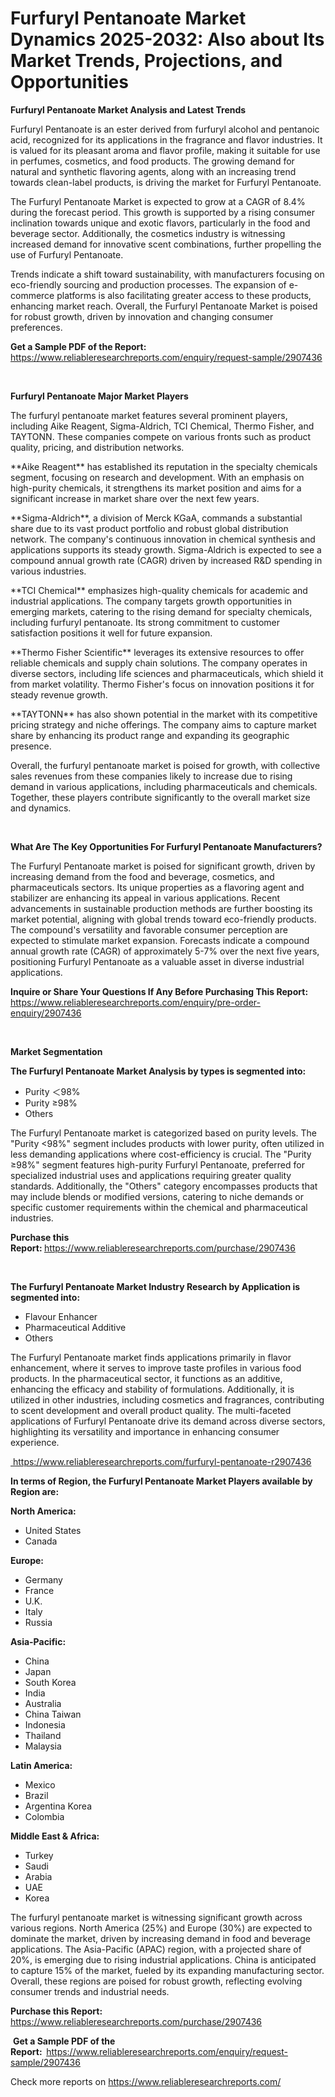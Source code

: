 <p><h1>Furfuryl Pentanoate Market Dynamics 2025-2032: Also about Its Market Trends, Projections, and Opportunities</h1></p><p><strong>Furfuryl Pentanoate Market Analysis and Latest Trends</strong></p>
<p><p>Furfuryl Pentanoate is an ester derived from furfuryl alcohol and pentanoic acid, recognized for its applications in the fragrance and flavor industries. It is valued for its pleasant aroma and flavor profile, making it suitable for use in perfumes, cosmetics, and food products. The growing demand for natural and synthetic flavoring agents, along with an increasing trend towards clean-label products, is driving the market for Furfuryl Pentanoate.</p><p>The Furfuryl Pentanoate Market is expected to grow at a CAGR of 8.4% during the forecast period. This growth is supported by a rising consumer inclination towards unique and exotic flavors, particularly in the food and beverage sector. Additionally, the cosmetics industry is witnessing increased demand for innovative scent combinations, further propelling the use of Furfuryl Pentanoate.</p><p>Trends indicate a shift toward sustainability, with manufacturers focusing on eco-friendly sourcing and production processes. The expansion of e-commerce platforms is also facilitating greater access to these products, enhancing market reach. Overall, the Furfuryl Pentanoate Market is poised for robust growth, driven by innovation and changing consumer preferences.</p></p>
<p><strong>Get a Sample PDF of the Report:&nbsp;</strong> <a href="https://www.reliableresearchreports.com/enquiry/request-sample/2907436?utm_campaign=2743&utm_medium=2&utm_source=Github&utm_content=ia&utm_term=12032025&utm_id=furfuryl-pentanoate">https://www.reliableresearchreports.com/enquiry/request-sample/2907436</a></p>
<p>&nbsp;</p>
<p><strong>Furfuryl Pentanoate Major Market Players</strong></p>
<p><p>The furfuryl pentanoate market features several prominent players, including Aike Reagent, Sigma-Aldrich, TCI Chemical, Thermo Fisher, and TAYTONN. These companies compete on various fronts such as product quality, pricing, and distribution networks.</p><p>**Aike Reagent** has established its reputation in the specialty chemicals segment, focusing on research and development. With an emphasis on high-purity chemicals, it strengthens its market position and aims for a significant increase in market share over the next few years.</p><p>**Sigma-Aldrich**, a division of Merck KGaA, commands a substantial share due to its vast product portfolio and robust global distribution network. The company's continuous innovation in chemical synthesis and applications supports its steady growth. Sigma-Aldrich is expected to see a compound annual growth rate (CAGR) driven by increased R&D spending in various industries.</p><p>**TCI Chemical** emphasizes high-quality chemicals for academic and industrial applications. The company targets growth opportunities in emerging markets, catering to the rising demand for specialty chemicals, including furfuryl pentanoate. Its strong commitment to customer satisfaction positions it well for future expansion.</p><p>**Thermo Fisher Scientific** leverages its extensive resources to offer reliable chemicals and supply chain solutions. The company operates in diverse sectors, including life sciences and pharmaceuticals, which shield it from market volatility. Thermo Fisher's focus on innovation positions it for steady revenue growth.</p><p>**TAYTONN** has also shown potential in the market with its competitive pricing strategy and niche offerings. The company aims to capture market share by enhancing its product range and expanding its geographic presence.</p><p>Overall, the furfuryl pentanoate market is poised for growth, with collective sales revenues from these companies likely to increase due to rising demand in various applications, including pharmaceuticals and chemicals. Together, these players contribute significantly to the overall market size and dynamics.</p></p>
<p>&nbsp;</p>
<p><strong>What Are The Key Opportunities For Furfuryl Pentanoate Manufacturers?</strong></p>
<p><p>The Furfuryl Pentanoate market is poised for significant growth, driven by increasing demand from the food and beverage, cosmetics, and pharmaceuticals sectors. Its unique properties as a flavoring agent and stabilizer are enhancing its appeal in various applications. Recent advancements in sustainable production methods are further boosting its market potential, aligning with global trends toward eco-friendly products. The compound's versatility and favorable consumer perception are expected to stimulate market expansion. Forecasts indicate a compound annual growth rate (CAGR) of approximately 5-7% over the next five years, positioning Furfuryl Pentanoate as a valuable asset in diverse industrial applications.</p></p>
<p><strong>Inquire or Share Your Questions If Any Before Purchasing This Report:</strong> <a href="https://www.reliableresearchreports.com/enquiry/pre-order-enquiry/2907436?utm_campaign=2743&utm_medium=2&utm_source=Github&utm_content=ia&utm_term=12032025&utm_id=furfuryl-pentanoate">https://www.reliableresearchreports.com/enquiry/pre-order-enquiry/2907436</a></p>
<p>&nbsp;</p>
<p><strong>Market Segmentation</strong></p>
<p><strong>The Furfuryl Pentanoate Market Analysis by types is segmented into:</strong></p>
<p><ul><li>Purity ＜98%</li><li>Purity ≥98%</li><li>Others</li></ul></p>
<p><p>The Furfuryl Pentanoate market is categorized based on purity levels. The "Purity <98%" segment includes products with lower purity, often utilized in less demanding applications where cost-efficiency is crucial. The "Purity ≥98%" segment features high-purity Furfuryl Pentanoate, preferred for specialized industrial uses and applications requiring greater quality standards. Additionally, the "Others" category encompasses products that may include blends or modified versions, catering to niche demands or specific customer requirements within the chemical and pharmaceutical industries.</p></p>
<p><strong>Purchase this Report:&nbsp;</strong><a href="https://www.reliableresearchreports.com/purchase/2907436?utm_campaign=2743&utm_medium=2&utm_source=Github&utm_content=ia&utm_term=12032025&utm_id=furfuryl-pentanoate">https://www.reliableresearchreports.com/purchase/2907436</a></p>
<p>&nbsp;</p>
<p><strong>The Furfuryl Pentanoate Market Industry Research by Application is segmented into:</strong></p>
<p><ul><li>Flavour Enhancer</li><li>Pharmaceutical Additive</li><li>Others</li></ul></p>
<p><p>The Furfuryl Pentanoate market finds applications primarily in flavor enhancement, where it serves to improve taste profiles in various food products. In the pharmaceutical sector, it functions as an additive, enhancing the efficacy and stability of formulations. Additionally, it is utilized in other industries, including cosmetics and fragrances, contributing to scent development and overall product quality. The multi-faceted applications of Furfuryl Pentanoate drive its demand across diverse sectors, highlighting its versatility and importance in enhancing consumer experience.</p></p>
<p><a href="https://www.reliableresearchreports.com/furfuryl-pentanoate-r2907436?utm_campaign=2743&utm_medium=2&utm_source=Github&utm_content=ia&utm_term=12032025&utm_id=furfuryl-pentanoate">&nbsp;https://www.reliableresearchreports.com/furfuryl-pentanoate-r2907436</a></p>
<p><strong>In terms of Region, the Furfuryl Pentanoate Market Players available by Region are:</strong></p>
<p>
    <p> <strong> North America: </strong>
        <ul>
            <li>United States</li>
            <li>Canada</li>
        </ul>
        </p> 
    <p> <strong> Europe: </strong>
        <ul>
            <li>Germany</li>
            <li>France</li>
            <li>U.K.</li>
            <li>Italy</li>
            <li>Russia</li>
        </ul>
        </p> 
    <p> <strong> Asia-Pacific: </strong>
        <ul>
            <li>China</li>
            <li>Japan</li>
            <li>South Korea</li>
            <li>India</li>
            <li>Australia</li>
            <li>China Taiwan</li>
            <li>Indonesia</li>
            <li>Thailand</li>
            <li>Malaysia</li>
        </ul>
        </p> 
    <p> <strong> Latin America: </strong>
        <ul>
            <li>Mexico</li>
            <li>Brazil</li>
            <li>Argentina Korea</li>
            <li>Colombia</li>
        </ul>
        </p> 
    <p> <strong> Middle East & Africa: </strong>
        <ul>
            <li>Turkey</li>
            <li>Saudi</li>
            <li>Arabia</li>
            <li>UAE</li>
            <li>Korea</li>
        </ul>
    </p>
    </p>
<p><p>The furfuryl pentanoate market is witnessing significant growth across various regions. North America (25%) and Europe (30%) are expected to dominate the market, driven by increasing demand in food and beverage applications. The Asia-Pacific (APAC) region, with a projected share of 20%, is emerging due to rising industrial applications. China is anticipated to capture 15% of the market, fueled by its expanding manufacturing sector. Overall, these regions are poised for robust growth, reflecting evolving consumer trends and industrial needs.</p></p>
<p><strong>Purchase this Report: </strong><a href="https://www.reliableresearchreports.com/purchase/2907436?utm_campaign=2743&utm_medium=2&utm_source=Github&utm_content=ia&utm_term=12032025&utm_id=furfuryl-pentanoate">https://www.reliableresearchreports.com/purchase/2907436</a></p>
<p>&nbsp;<strong>Get a Sample PDF of the Report:&nbsp;&nbsp;</strong><a href="https://www.reliableresearchreports.com/enquiry/request-sample/2907436?utm_campaign=2743&utm_medium=2&utm_source=Github&utm_content=ia&utm_term=12032025&utm_id=furfuryl-pentanoate">https://www.reliableresearchreports.com/enquiry/request-sample/2907436</a></p>
<p><strong></strong></p>
<p>Check more reports on <a href="https://www.reliableresearchreports.com/?utm_campaign=2743&utm_medium=2&utm_source=Github&utm_content=ia&utm_term=12032025&utm_id=furfuryl-pentanoate">https://www.reliableresearchreports.com/</a></p>